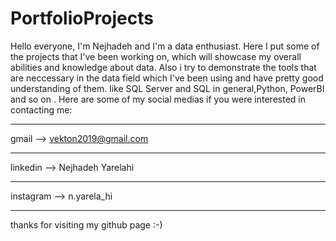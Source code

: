 # PortfolioProjects

Hello everyone, I'm Nejhadeh and I'm a data enthusiast.
Here I put some of the projects that I've been working on, which will showcase my overall abilities and knowledge about data.
Also i try to demonstrate the tools that are neccessary in the data field which I've been using and have pretty good understanding of them. like SQL Server and SQL in 
general,Python, PowerBI and so on .
Here are some of my social medias if you were interested in contacting me:
***
gmail -->  vekton2019@gmail.com
***
linkedin --> Nejhadeh Yarelahi
***
instagram --> n.yarela_hi
***
thanks for visiting my github page :-)
